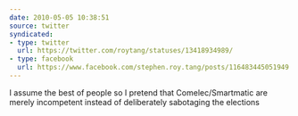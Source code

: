 ```yaml
---
date: 2010-05-05 10:38:51
source: twitter
syndicated:
- type: twitter
  url: https://twitter.com/roytang/statuses/13418934989/
- type: facebook
  url: https://www.facebook.com/stephen.roy.tang/posts/116483445051949
---
```


I assume the best of people so I pretend that Comelec/Smartmatic are merely incompetent instead of deliberately sabotaging the elections